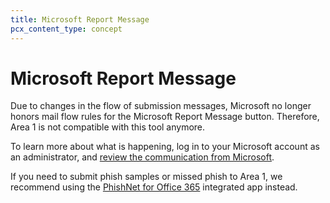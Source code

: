 ```yaml
---
title: Microsoft Report Message
pcx_content_type: concept
---
```


# Microsoft Report Message

Due to changes in the flow of submission messages, Microsoft no longer honors mail flow rules for the Microsoft Report Message button. Therefore, Area 1 is not compatible with this tool anymore.

To learn more about what is happening, log in to your Microsoft account as an administrator, and [review the communication from Microsoft](https://admin.microsoft.com/AdminPortal/Home?ref=MessageCenter/:/messages/MC690173).

If you need to submit phish samples or missed phish to Area 1, we recommend using the [PhishNet for Office 365](/email-security/email-configuration/phish-submissions/phishnet-o365/) integrated app instead.
